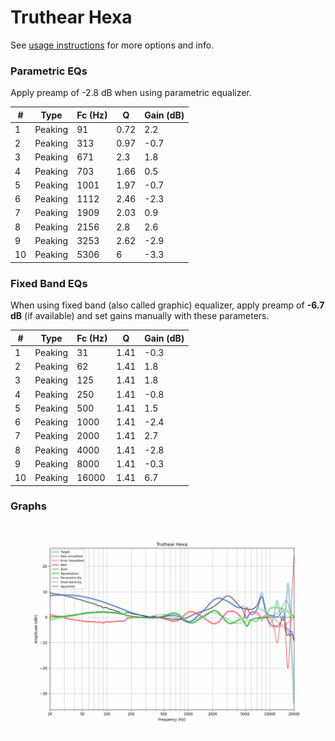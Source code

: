 # Truthear Hexa
See [usage instructions](https://github.com/jaakkopasanen/AutoEq#usage) for more options and info.

### Parametric EQs
Apply preamp of -2.8 dB when using parametric equalizer.

|   # | Type    |   Fc (Hz) |    Q |   Gain (dB) |
|-----|---------|-----------|------|-------------|
|   1 | Peaking |        91 | 0.72 |         2.2 |
|   2 | Peaking |       313 | 0.97 |        -0.7 |
|   3 | Peaking |       671 | 2.3  |         1.8 |
|   4 | Peaking |       703 | 1.66 |         0.5 |
|   5 | Peaking |      1001 | 1.97 |        -0.7 |
|   6 | Peaking |      1112 | 2.46 |        -2.3 |
|   7 | Peaking |      1909 | 2.03 |         0.9 |
|   8 | Peaking |      2156 | 2.8  |         2.6 |
|   9 | Peaking |      3253 | 2.62 |        -2.9 |
|  10 | Peaking |      5306 | 6    |        -3.3 |

### Fixed Band EQs
When using fixed band (also called graphic) equalizer, apply preamp of **-6.7 dB** (if available) and set gains manually with these parameters.

|   # | Type    |   Fc (Hz) |    Q |   Gain (dB) |
|-----|---------|-----------|------|-------------|
|   1 | Peaking |        31 | 1.41 |        -0.3 |
|   2 | Peaking |        62 | 1.41 |         1.8 |
|   3 | Peaking |       125 | 1.41 |         1.8 |
|   4 | Peaking |       250 | 1.41 |        -0.8 |
|   5 | Peaking |       500 | 1.41 |         1.5 |
|   6 | Peaking |      1000 | 1.41 |        -2.4 |
|   7 | Peaking |      2000 | 1.41 |         2.7 |
|   8 | Peaking |      4000 | 1.41 |        -2.8 |
|   9 | Peaking |      8000 | 1.41 |        -0.3 |
|  10 | Peaking |     16000 | 1.41 |         6.7 |

### Graphs
![](./Truthear%20Hexa.png)
